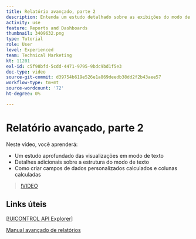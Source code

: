 ```yaml
---
title: Relatório avançado, parte 2
description: Entenda um estudo detalhado sobre as exibições do modo de texto, detalhes adicionais sobre a estrutura do modo de texto, dados personalizados calculados e colunas calculadas.
activity: use
feature: Reports and Dashboards
thumbnail: 3409632.png
type: Tutorial
role: User
level: Experienced
team: Technical Marketing
kt: 11201
exl-id: c5f98bfd-5cdd-4471-9795-9bdc9bd1f5e3
doc-type: video
source-git-commit: d39754b619e526e1a869deedb38dd2f2b43aee57
workflow-type: tm+mt
source-wordcount: '72'
ht-degree: 0%

---
```


# Relatório avançado, parte 2

Neste vídeo, você aprenderá:

* Um estudo aprofundado das visualizações em modo de texto
* Detalhes adicionais sobre a estrutura do modo de texto
* Como criar campos de dados personalizados calculados e colunas calculadas

>[!VIDEO](https://video.tv.adobe.com/v/3409634/?quality=12)

## Links úteis

[[!UICONTROL API Explorer]](https://developer.adobe.com/workfront/api-explorer/)

[Manual avançado de relatórios](/help/assets/advanced-reporting-manual.pdf)
